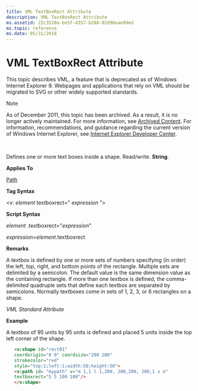 ```yaml
---
title: VML TextBoxRect Attribute
description: VML TextBoxRect Attribute
ms.assetid: 22c3510a-be5f-4357-b288-02d96eae99ed
ms.topic: reference
ms.date: 05/31/2018
---
```


# VML TextBoxRect Attribute

This topic describes VML, a feature that is deprecated as of Windows Internet Explorer 9. Webpages and applications that rely on VML should be migrated to SVG or other widely supported standards.

> [!Note]  
> As of December 2011, this topic has been archived. As a result, it is no longer actively maintained. For more information, see [Archived Content](/previous-versions/windows/internet-explorer/ie-developer/). For information, recommendations, and guidance regarding the current version of Windows Internet Explorer, see [Internet Explorer Developer Center](https://msdn.microsoft.com/ie/).

 

Defines one or more text boxes inside a shape. Read/write. **String**.

**Applies To**

[Path](msdn-online-vml-path-element.md)

**Tag Syntax**

<v: *element* textboxrect=" *expression* ">

**Script Syntax**

*element* .textboxrect="*expression*"

*expression*=*element*.textboxrect

**Remarks**

A textbox is defined by one or more sets of numbers specifying (in order) the left, top, right, and bottom points of the rectangle. Multiple sets are delimited by a semicolon. The default value is the same dimension value as the containing rectangle. If more than one textbox is defined, the comma-delimited quadruple sets that define each textbox are separated by semicolons. Normally textboxes come in sets of 1, 2, 3, or 6 rectangles on a shape.

*VML Standard Attribute*

**Example**

A textbox of 95 units by 95 units is defined and placed 5 units inside the top left corner of the shape.


```HTML
   <v:shape id="rect01"
   coordorigin="0 0" coordsize="200 200"
   strokecolor="red"
   style="top:1;left:1;width:50;height:50">
   <v:path id= "mypath" v="m 1,1 l 1,200, 200,200, 200,1 x e"
   textboxrect="5 5 100 100"/>
   </v:shape>
```



 

 
